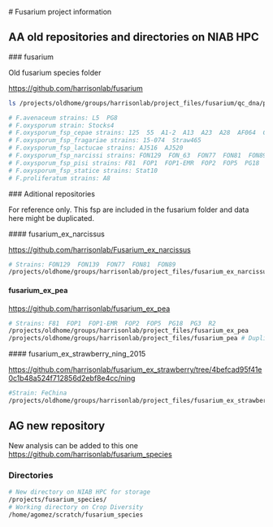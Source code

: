 # Fusarium project information

## AA old repositories and directories on NIAB HPC

### fusarium

Old fusarium species folder

https://github.com/harrisonlab/fusarium

```bash
ls /projects/oldhome/groups/harrisonlab/project_files/fusarium/qc_dna/paired

# F.avenaceum strains: L5  PG8
# F.oxysporum strain: Stocks4
# F.oxysporum_fsp_cepae strains: 125  55  A1-2  A13  A23  A28  AF064  CB3  CH5-2  D2  Fus2  HB17  HB6  PG
# F.oxysporum_fsp_fragariae strains: 15-074  Straw465
# F.oxysporum_fsp_lactucae strains: AJ516  AJ520
# F.oxysporum_fsp_narcissi strains: FON129  FON_63  FON77  FON81  FON89  N139
# F.oxysporum_fsp_pisi strains: F81  FOP1  FOP1-EMR  FOP2  FOP5  PG18  PG3  R2
# F.oxysporum_fsp_statice strains: Stat10
# F.proliferatum strains: A8
```

### Aditional repositories

For reference only. This fsp are included in the fusarium folder and data here might be duplicated.

#### fusarium_ex_narcissus

https://github.com/harrisonlab/Fusarium_ex_narcissus

```bash
# Strains: FON129  FON139  FON77  FON81  FON89
/projects/oldhome/groups/harrisonlab/project_files/fusarium_ex_narcissus
```

#### fusarium_ex_pea

https://github.com/harrisonlab/fusarium_ex_pea

```bash
# Strains: F81  FOP1  FOP1-EMR  FOP2  FOP5  PG18  PG3  R2
/projects/oldhome/groups/harrisonlab/project_files/fusarium_ex_pea
/projects/oldhome/groups/harrisonlab/project_files/fusarium_pea # Duplicated data
```

#### fusarium_ex_strawberry_ning_2015

https://github.com/harrisonlab/fusarium_ex_strawberry/tree/4befcad95f41e0c1b48a524f712856d2ebf8e4cc/ning


```bash
#Strain: FeChina
/projects/oldhome/groups/harrisonlab/project_files/fusarium_ex_strawberry_ning_2015
```

## AG new repository

New analysis can be added to this one
https://github.com/harrisonlab/fusarium_species

### Directories

```bash
# New directory on NIAB HPC for storage
/projects/fusarium_species/
# Working directory on Crop Diversity
/home/agomez/scratch/fusarium_species
```